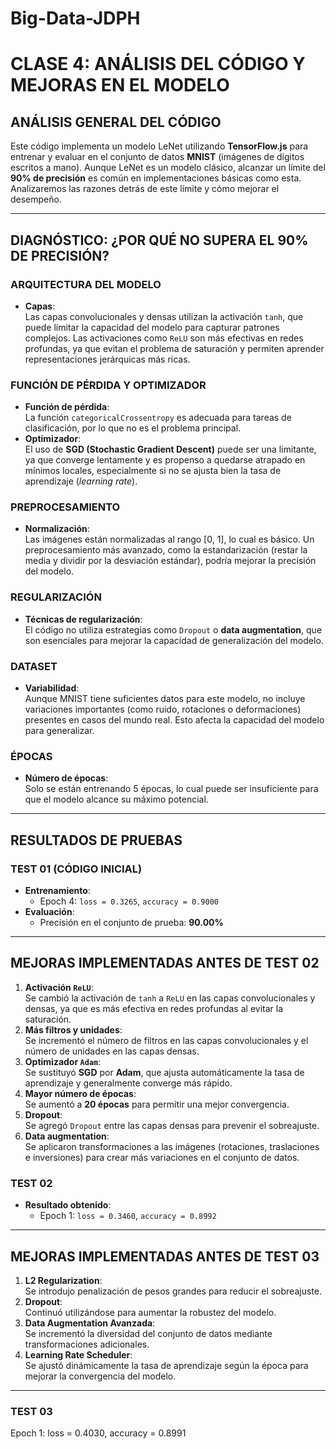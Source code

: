 # Big-Data-JDPH
# CLASE 4: ANÁLISIS DEL CÓDIGO Y MEJORAS EN EL MODELO

## ANÁLISIS GENERAL DEL CÓDIGO

Este código implementa un modelo LeNet utilizando **TensorFlow.js** para entrenar y evaluar en el conjunto de datos **MNIST** (imágenes de dígitos escritos a mano). Aunque LeNet es un modelo clásico, alcanzar un límite del **90% de precisión** es común en implementaciones básicas como esta. Analizaremos las razones detrás de este límite y cómo mejorar el desempeño.

---

## DIAGNÓSTICO: ¿POR QUÉ NO SUPERA EL 90% DE PRECISIÓN?

### ARQUITECTURA DEL MODELO
- **Capas**:  
  Las capas convolucionales y densas utilizan la activación `tanh`, que puede limitar la capacidad del modelo para capturar patrones complejos. Las activaciones como `ReLU` son más efectivas en redes profundas, ya que evitan el problema de saturación y permiten aprender representaciones jerárquicas más ricas.

### FUNCIÓN DE PÉRDIDA Y OPTIMIZADOR
- **Función de pérdida**:  
  La función `categoricalCrossentropy` es adecuada para tareas de clasificación, por lo que no es el problema principal.
- **Optimizador**:  
  El uso de **SGD (Stochastic Gradient Descent)** puede ser una limitante, ya que converge lentamente y es propenso a quedarse atrapado en mínimos locales, especialmente si no se ajusta bien la tasa de aprendizaje (*learning rate*).

### PREPROCESAMIENTO
- **Normalización**:  
  Las imágenes están normalizadas al rango [0, 1], lo cual es básico. Un preprocesamiento más avanzado, como la estandarización (restar la media y dividir por la desviación estándar), podría mejorar la precisión del modelo.

### REGULARIZACIÓN
- **Técnicas de regularización**:  
  El código no utiliza estrategias como `Dropout` o **data augmentation**, que son esenciales para mejorar la capacidad de generalización del modelo.

### DATASET
- **Variabilidad**:  
  Aunque MNIST tiene suficientes datos para este modelo, no incluye variaciones importantes (como ruido, rotaciones o deformaciones) presentes en casos del mundo real. Esto afecta la capacidad del modelo para generalizar.

### ÉPOCAS
- **Número de épocas**:  
  Solo se están entrenando 5 épocas, lo cual puede ser insuficiente para que el modelo alcance su máximo potencial.

---

## RESULTADOS DE PRUEBAS

### **TEST 01** (CÓDIGO INICIAL)
- **Entrenamiento**:  
  - Epoch 4: `loss = 0.3265`, `accuracy = 0.9000`  
- **Evaluación**:  
  - Precisión en el conjunto de prueba: **90.00%**

---

## MEJORAS IMPLEMENTADAS ANTES DE TEST 02

1. **Activación `ReLU`**:  
   Se cambió la activación de `tanh` a `ReLU` en las capas convolucionales y densas, ya que es más efectiva en redes profundas al evitar la saturación.
2. **Más filtros y unidades**:  
   Se incrementó el número de filtros en las capas convolucionales y el número de unidades en las capas densas.
3. **Optimizador `Adam`**:  
   Se sustituyó **SGD** por **Adam**, que ajusta automáticamente la tasa de aprendizaje y generalmente converge más rápido.
4. **Mayor número de épocas**:  
   Se aumentó a **20 épocas** para permitir una mejor convergencia.
5. **Dropout**:  
   Se agregó `Dropout` entre las capas densas para prevenir el sobreajuste.
6. **Data augmentation**:  
   Se aplicaron transformaciones a las imágenes (rotaciones, traslaciones e inversiones) para crear más variaciones en el conjunto de datos.

### **TEST 02**
- **Resultado obtenido**:  
  - Epoch 1: `loss = 0.3460`, `accuracy = 0.8992`

---

## MEJORAS IMPLEMENTADAS ANTES DE TEST 03

1. **L2 Regularization**:  
   Se introdujo penalización de pesos grandes para reducir el sobreajuste.
2. **Dropout**:  
   Continuó utilizándose para aumentar la robustez del modelo.
3. **Data Augmentation Avanzada**:  
   Se incrementó la diversidad del conjunto de datos mediante transformaciones adicionales.
4. **Learning Rate Scheduler**:  
   Se ajustó dinámicamente la tasa de aprendizaje según la época para mejorar la convergencia del modelo.

---

### **TEST 03**
Epoch 1: loss = 0.4030, accuracy = 0.8991


